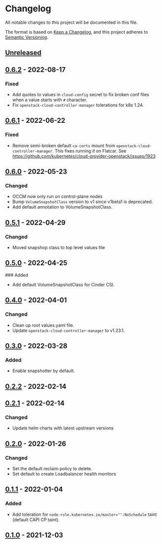 # Changelog

All notable changes to this project will be documented in this file.

The format is based on [Keep a Changelog](https://keepachangelog.com/en/1.0.0/),
and this project adheres to [Semantic Versioning](https://semver.org/spec/v2.0.0.html).

## [Unreleased]

## [0.6.2] - 2022-08-17

### Fixed

- Add quotes to values in `cloud-config` secret to fix broken conf files when a value starts with `#` character.
- Fix `openstack-cloud-controller-manager` tolerations for k8s 1.24.

## [0.6.1] - 2022-06-22

### Fixed

- Remove semi-broken default `ca-certs` mount from
  `openstack-cloud-controller-manager`. This fixes running it on Flatcar. See
  https://github.com/kubernetes/cloud-provider-openstack/issues/1923

## [0.6.0] - 2022-05-23

### Changed

- OCCM now only run on control-plane nodes
- Bump `VolumeSnapshotClass` version to v1 since v1beta1 is deprecated.
- Add default annotation to VolumeSnapshotClass.

## [0.5.1] - 2022-04-29

### Changed

- Moved snapshop class to top level values file

## [0.5.0] - 2022-04-25

### Added

- Add default VolumeSnapshotClass for Cinder CSI.

## [0.4.0] - 2022-04-01

### Changed

- Clean up root values.yaml file.
- Update `openstack-cloud-controller-manager` to v1.23.1.

## [0.3.0] - 2022-03-28

### Added

- Enable snapshotter by default.

## [0.2.2] - 2022-02-14

## [0.2.1] - 2022-02-14

### Changed

- Update helm charts with latest upstream versions

## [0.2.0] - 2022-01-26

### Changed

- Set the default reclaim policy to delete.
- Set default to create Loadbalancer health monitors

## [0.1.1] - 2022-01-04

### Added

- Add toleration for `node-role.kubernetes.io/master="":NoSchedule` taint (default CAPI CP taint).

## [0.1.0] - 2021-12-03

[Unreleased]: https://github.com/giantswarm/cloud-provider-openstack-app/compare/v0.6.2...HEAD
[0.6.2]: https://github.com/giantswarm/cloud-provider-openstack-app/compare/v0.6.1...v0.6.2
[0.6.1]: https://github.com/giantswarm/cloud-provider-openstack-app/compare/v0.6.0...v0.6.1
[0.6.0]: https://github.com/giantswarm/cloud-provider-openstack-app/compare/v0.5.1...v0.6.0
[0.5.1]: https://github.com/giantswarm/cloud-provider-openstack-app/compare/v0.5.0...v0.5.1
[0.5.0]: https://github.com/giantswarm/cloud-provider-openstack-app/compare/v0.4.0...v0.5.0
[0.4.0]: https://github.com/giantswarm/cloud-provider-openstack-app/compare/v0.3.0...v0.4.0
[0.3.0]: https://github.com/giantswarm/cloud-provider-openstack-app/compare/v0.2.2...v0.3.0
[0.2.2]: https://github.com/giantswarm/cloud-provider-openstack-app/compare/v0.2.1...v0.2.2
[0.2.1]: https://github.com/giantswarm/cloud-provider-openstack-app/compare/v0.2.0...v0.2.1
[0.2.0]: https://github.com/giantswarm/cloud-provider-openstack-app/compare/v0.1.1...v0.2.0
[0.1.1]: https://github.com/giantswarm/cloud-provider-openstack-app/compare/v0.1.0...v0.1.1
[0.1.0]: https://github.com/giantswarm/cloud-provider-openstack-app/releases/tag/v0.1.0

